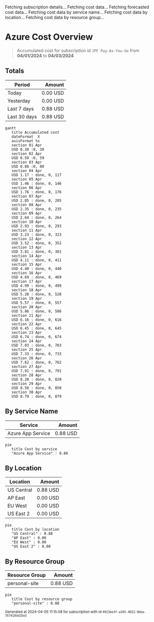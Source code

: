Fetching subscription details...
Fetching cost data...
Fetching forecasted cost data...
Fetching cost data by service name...
Fetching cost data by location...
Fetching cost data by resource group...
# Azure Cost Overview

> Accumulated cost for subscription id `JPF Pay-As-You-Go` from **04/01/2024** to **04/03/2024**

## Totals

|Period|Amount|
|---|---:|
|Today|0.00 USD|
|Yesterday|0.00 USD|
|Last 7 days|0.88 USD|
|Last 30 days|0.88 USD|

```mermaid
gantt
   title Accumulated cost
   dateFormat  X
   axisFormat %s
   section 01 Apr
   USD 0.30 :0, 30
   section 02 Apr
   USD 0.59 :0, 59
   section 03 Apr
   USD 0.88 :0, 88
   section 04 Apr
   USD 1.17 : done, 0, 117
   section 05 Apr
   USD 1.46 : done, 0, 146
   section 06 Apr
   USD 1.76 : done, 0, 176
   section 07 Apr
   USD 2.05 : done, 0, 205
   section 08 Apr
   USD 2.35 : done, 0, 235
   section 09 Apr
   USD 2.64 : done, 0, 264
   section 10 Apr
   USD 2.93 : done, 0, 293
   section 11 Apr
   USD 3.23 : done, 0, 323
   section 12 Apr
   USD 3.52 : done, 0, 352
   section 13 Apr
   USD 3.81 : done, 0, 381
   section 14 Apr
   USD 4.11 : done, 0, 411
   section 15 Apr
   USD 4.40 : done, 0, 440
   section 16 Apr
   USD 4.69 : done, 0, 469
   section 17 Apr
   USD 4.99 : done, 0, 499
   section 18 Apr
   USD 5.28 : done, 0, 528
   section 19 Apr
   USD 5.57 : done, 0, 557
   section 20 Apr
   USD 5.86 : done, 0, 586
   section 21 Apr
   USD 6.16 : done, 0, 616
   section 22 Apr
   USD 6.45 : done, 0, 645
   section 23 Apr
   USD 6.74 : done, 0, 674
   section 24 Apr
   USD 7.03 : done, 0, 703
   section 25 Apr
   USD 7.33 : done, 0, 733
   section 26 Apr
   USD 7.62 : done, 0, 762
   section 27 Apr
   USD 7.91 : done, 0, 791
   section 28 Apr
   USD 8.20 : done, 0, 820
   section 29 Apr
   USD 8.50 : done, 0, 850
   section 30 Apr
   USD 8.79 : done, 0, 879
```

## By Service Name

|Service|Amount|
|---|---:|
|Azure App Service|0.88 USD|

```mermaid
pie
   title Cost by service
   "Azure App Service" : 0.88
```

## By Location

|Location|Amount|
|---|---:|
|US Central|0.88 USD|
|AP East|0.00 USD|
|EU West|0.00 USD|
|US East 2|0.00 USD|

```mermaid
pie
   title Cost by location
   "US Central" : 0.88
   "AP East" : 0.00
   "EU West" : 0.00
   "US East 2" : 0.00
```

## By Resource Group

|Resource Group|Amount|
|---|---:|
|personal-site|0.88 USD|

```mermaid
pie
   title Cost by resource group
   "personal-site" : 0.88
```

<sup>Generated at 2024-04-05 11:15:08 for subscription with id `4913be3f-a345-4652-9bba-767418dd25e3`</sup>
